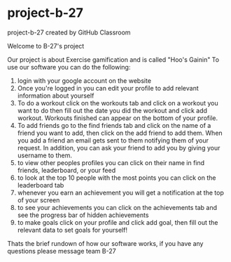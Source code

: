 # project-b-27
project-b-27 created by GitHub Classroom

Welcome to B-27's project

Our project is about Exercise gamification and is called "Hoo's Gainin"
To use our software you can do the following:
1) login with your google account on the website
2) Once you're logged in you can edit your profile to add relevant information about yourself
3) To do a workout click on the workouts tab and click on a workout you want to do then fill out the date you did the workout and click add workout. 
Workouts finished can appear on the bottom of your profile.
4) To add friends go to the find friends tab and click on the name of a friend you want to add, then click on the add friend to add them. When you add a friend an email gets sent to them notifying them of your request. In addition, you can ask your friend to add you by giving your username to them.
5) to view other peoples profiles you can click on their name in find friends, leaderboard, or your feed
6) to look at the top 10 people with the most points you can click on the leaderboard tab
7) whenever you earn an achievement you will get a notification at the top of your screen
8) to see your achievements you can click on the achievements tab and see the progress bar of hidden achievements
9) to make goals click on your profile and click add goal, then fill out the relevant data to set goals for yourself!

Thats the brief rundown of how our software works, if you have any questions please message team B-27
